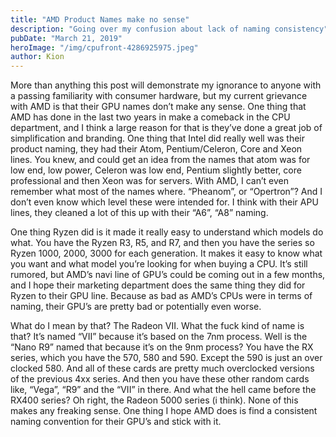 ```yaml
---
title: "AMD Product Names make no sense"
description: "Going over my confusion about lack of naming consistency"
pubDate: "March 21, 2019"
heroImage: "/img/cpufront-4286925975.jpeg"
author: Kion
---
```



More than anything this post will demonstrate my ignorance to anyone with a passing familiarity with consumer hardware, but my current grievance with AMD is that their GPU names don’t make any sense. One thing that AMD has done in the last two years in make a comeback in the CPU department, and I think a large reason for that is they’ve done a great job of simplification and branding. One thing that Intel did really well was their product naming, they had their Atom, Pentium/Celeron, Core and Xeon lines. You knew, and could get an idea from the names that atom was for low end, low power, Celeron was low end, Pentium slightly better, core professional and then Xeon was for servers. With AMD, I can’t even remember what most of the names where. “Pheanom”, or “Opertron”? And I don’t even know which level these were intended for. I think with their APU lines, they cleaned a lot of this up with their “A6”, “A8” naming.

One thing Ryzen did is it made it really easy to understand which models do what. You have the Ryzen R3, R5, and R7, and then you have the series so Ryzen 1000, 2000, 3000 for each generation. It makes it easy to know what you want and what model you’re looking for when buying a CPU. It’s still rumored, but AMD’s navi line of GPU’s could be coming out in a few months, and I hope their marketing department does the same thing they did for Ryzen to their GPU line. Because as bad as AMD’s CPUs were in terms of naming, their GPU’s are pretty bad or potentially even worse.

What do I mean by that? The Radeon VII. What the fuck kind of name is that? It’s named “VII” because it’s based on the 7nm process. Well is the “Nano R9” named that because it’s on the 9nm process? You have the RX series, which you have the 570, 580 and 590. Except the 590 is just an over clocked 580. And all of these cards are pretty much overclocked versions of the previous 4xx series. And then you have these other random cards like, “Vega”, “R9” and the “VII” in there. And what the hell came before the RX400 series? Oh right, the Radeon 5000 series (i think). None of this makes any freaking sense. One thing I hope AMD does is find a consistent naming convention for their GPU’s and stick with it.